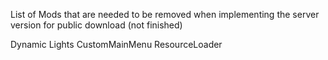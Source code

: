 List of Mods that are needed to be removed when implementing the server version for public download (not finished)

Dynamic Lights
CustomMainMenu
ResourceLoader
